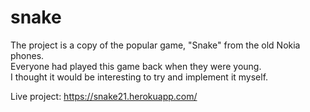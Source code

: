 # snake

The project is a copy of the popular game, "Snake" from the old Nokia phones.  
Everyone had played this game back when they were young.   
I thought it would be interesting to try and implement it myself.   

Live project: https://snake21.herokuapp.com/  
